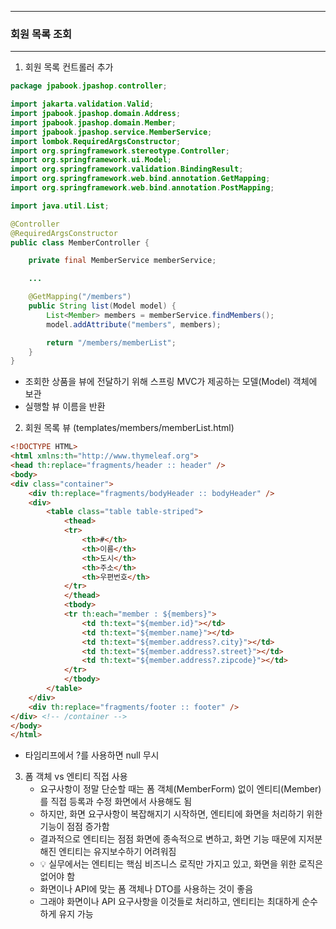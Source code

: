 -----
### 회원 목록 조회
-----
1. 회원 목록 컨트롤러 추가
```java
package jpabook.jpashop.controller;

import jakarta.validation.Valid;
import jpabook.jpashop.domain.Address;
import jpabook.jpashop.domain.Member;
import jpabook.jpashop.service.MemberService;
import lombok.RequiredArgsConstructor;
import org.springframework.stereotype.Controller;
import org.springframework.ui.Model;
import org.springframework.validation.BindingResult;
import org.springframework.web.bind.annotation.GetMapping;
import org.springframework.web.bind.annotation.PostMapping;

import java.util.List;

@Controller
@RequiredArgsConstructor
public class MemberController {

    private final MemberService memberService;

    ...

    @GetMapping("/members")
    public String list(Model model) {
        List<Member> members = memberService.findMembers();
        model.addAttribute("members", members);

        return "/members/memberList";
    }
}
```

  - 조회한 상품을 뷰에 전달하기 위해 스프링 MVC가 제공하는 모델(Model) 객체에 보관
  - 실행할 뷰 이름을 반환

2. 회원 목록 뷰 (templates/members/memberList.html)
```html
<!DOCTYPE HTML>
<html xmlns:th="http://www.thymeleaf.org">
<head th:replace="fragments/header :: header" />
<body>
<div class="container">
    <div th:replace="fragments/bodyHeader :: bodyHeader" />
    <div>
        <table class="table table-striped">
            <thead>
            <tr>
                <th>#</th>
                <th>이름</th>
                <th>도시</th>
                <th>주소</th>
                <th>우편번호</th>
            </tr>
            </thead>
            <tbody>
            <tr th:each="member : ${members}">
                <td th:text="${member.id}"></td>
                <td th:text="${member.name}"></td>
                <td th:text="${member.address?.city}"></td>
                <td th:text="${member.address?.street}"></td>
                <td th:text="${member.address?.zipcode}"></td>
            </tr>
            </tbody>
        </table>
    </div>
    <div th:replace="fragments/footer :: footer" />
</div> <!-- /container -->
</body>
</html>
```
  - 타임리프에서 ?를 사용하면 null 무시

3. 폼 객체 vs 엔티티 직접 사용
   - 요구사항이 정말 단순할 때는 폼 객체(MemberForm) 없이 엔티티(Member)를 직접 등록과 수정 화면에서 사용해도 됨
   - 하지만, 화면 요구사항이 복잡해지기 시작하면, 엔티티에 화면을 처리하기 위한 기능이 점점 증가함
   - 결과적으로 엔티티는 점점 화면에 종속적으로 변하고, 화면 기능 때문에 지저분해진 엔티티는 유지보수하기 어려워짐
   - 💡 실무에서는 엔티티는 핵심 비즈니스 로직만 가지고 있고, 화면을 위한 로직은 없어야 함
   - 화면이나 API에 맞는 폼 객체나 DTO를 사용하는 것이 좋음
   - 그래야 화면이나 API 요구사항을 이것들로 처리하고, 엔티티는 최대하게 순수하게 유지 가능
   
